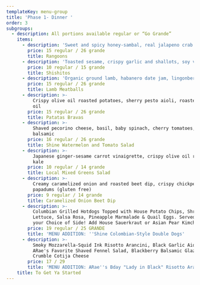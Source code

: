 ```yaml
---
templateKey: menu-group
title: 'Phase 1- Dinner '
order: 3
subgroups:
  - description: All portions available regular or “Go Grande”
    items:
      - description: 'Sweet and spicy honey-sambal, real jalapeno crab filling'
        price: 15 regular / 26 grande
        title: Rangoons
      - description: 'Toasted sesame, crispy garlic and shallots, soy vinaigrette'
        price: 10 regular / 15 grande
        title: Shishitos
      - description: 'Organic ground lamb, habanero date jam, lingonberry (gluten free)'
        price: 15 regular / 26 grande
        title: Lamb Meatballs
      - description: >-
          Crispy olive oil roasted potatoes, sherry pesto aioli, roasted garlic
          oil
        price: 15 regular / 26 grande
        title: Patatas Bravas
      - description: >-
          Shaved pecorino cheese, basil, baby spinach, cherry tomatoes, aged
          balsamic
        price: 16 regular / 26 grande
        title: Shine Watermelon and Tomato Salad
      - description: >-
          Japanese ginger-sesame carrot vinaigrette, crispy olive oil roasted
          kale
        price: 10 regular / 14 grande
        title: Local Mixed Greens Salad
      - description: >-
          Creamy caramelized onion and roasted beet dip, crispy chickpea
          papadums (gluten free)
        price: 9 regular / 14 grande
        title: Caramelized Onion Beet Dip
      - description: >-
          Columbian Grilled Hotdogs Topped with House Potato Chips, Shredded
          Lettuce, Salsa Rosa, Pineapple Marmalade & Quail Eggs. Served with
          your Choice of Side! Add House Sauerkraut or Asian Pear Kimchi for $2
        price: 19 regular / 25 GRANDE
        title: 'MENU ADDITION: ''Shine Colombian-Style Double Dogs'
      - description: >-
          Smoky Mozzarella-Squid Ink Risotto Arancini, Black Garlic Aioli,
          ARae's Favorite Shaved Fennel Salad, Blackberry Balsamic Glaze &
          Crumble Cotija Cheese 
        price: 17 / 29
        title: 'MENU ADDITION: ARae''s Bday "Lady in Black" Risotto Arancini '
    title: To Get Ya Started
---
```


